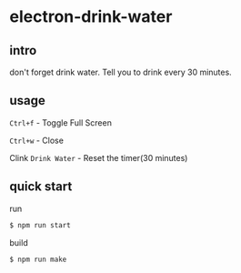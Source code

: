 # electron-drink-water

## intro

don't forget drink water. Tell you to drink every 30 minutes.

## usage

`Ctrl+f` - Toggle Full Screen

`Ctrl+w` - Close

Clink `Drink Water` - Reset the timer(30 minutes)
## quick start

run

```bash
$ npm run start
```

build

```bash
$ npm run make
```
